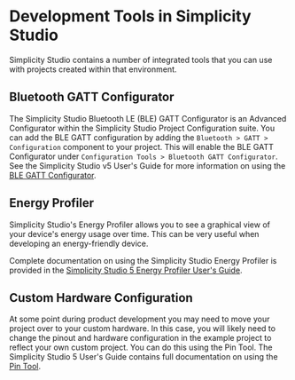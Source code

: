 # Development Tools in Simplicity Studio

Simplicity Studio contains a number of integrated tools that you can use with projects created within that environment.

## Bluetooth GATT Configurator

The Simplicity Studio Bluetooth LE (BLE) GATT Configurator is an Advanced Configurator within the Simplicity Studio Project Configuration suite. You can add the BLE GATT configuration by adding the `Bluetooth > GATT > Configuration` component to your project. This will enable the BLE GATT Configurator under `Configuration Tools > Bluetooth GATT Configurator`. See the Simplicity Studio v5 User's Guide for more information on using the [BLE GATT Configurator](https://docs.silabs.com/simplicity-studio-5-users-guide/latest/ss-5-users-guide-developing-with-project-configurator/bluetooth-gatt-configurator).

## Energy Profiler

Simplicity Studio's Energy Profiler allows you to see a graphical view of your device's energy usage over time. This can be very useful when developing an energy-friendly device.

Complete documentation on using the Simplicity Studio Energy Profiler is provided in the
[Simplicity Studio 5 Energy Profiler User's Guide](https://docs.silabs.com/simplicity-studio-5-users-guide/latest/ss-5-users-guide-tools-energy-profiler/).

## Custom Hardware Configuration

At some point during product development you may need to move your project over to your custom hardware. In this case, you will likely need to change the pinout and hardware configuration in the example project to reflect your own custom project. You can do this using the Pin Tool. The Simplicity Studio 5 User's Guide contains full documentation on using the [Pin Tool](https://docs.silabs.com/simplicity-studio-5-users-guide/latest/ss-5-users-guide-developing-with-project-configurator/pin-tool).
